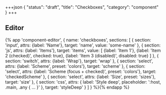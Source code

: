 +++json
{
  "status": "draft",
  "title": "Checkboxes",
  "category": "component"
}
+++

## Editor

{%
  app 'component-editor', {
    name: 'checkboxes',
    sections: [
      {
        section: 'input',
        attrs: {label: 'Name'},
        target: 'name',
        value: 'some-name'
      },
      {
        section: 'js',
        attrs: {label: 'Items'},
        target: 'items',
        value: [
          {label: 'Item 1'},
          {label: 'Item 2 (checked)', checked: true},
          {label: 'Item 3 (disabled)', disabled: true}
        ]
      },
      {
        section: 'switch',
        attrs: {label: 'Wrap'},
        target: 'wrap'
      },
      {
        section: 'select',
        attrs: {label: 'Scheme', preset: 'colors'},
        target: 'scheme'
      },
      {
        section: 'select',
        attrs: {label: 'Scheme (focus + checked)', preset: 'colors'},
        target: 'checkedScheme'
      },
      {
        section: 'select',
        attrs: {label: 'Size', preset: 'sizes'},
        target: 'size'
      },
      {
        section: 'css',
        attrs: {
          label: 'Style deep',
          placeholder: ':host, .main, .any { ... }'
        },
        target: 'styleDeep'
      }
    ]
  }
%}{% endapp %}
